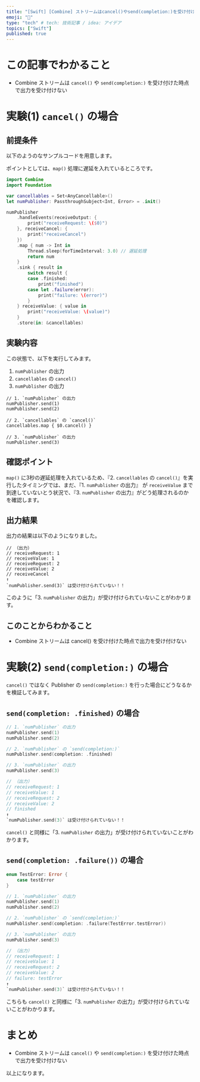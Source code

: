 ```yaml
---
title: "[Swift] [Combine] ストリームはcancel()やsend(completion:)を受け付けた時点で出力を受け付けない"
emoji: "🌾"
type: "tech" # tech: 技術記事 / idea: アイデア
topics: ["Swift"]
published: true
---
```


# この記事でわかること

- Combine ストリームは `cancel()` や `send(completion:)` を受け付けた時点で出力を受け付けない


# 実験(1) `cancel()` の場合

## 前提条件

以下のようのなサンプルコードを用意します。

ポイントとしては、`map()` 処理に遅延を入れているところです。

```swift
import Combine
import Foundation

var cancellables = Set<AnyCancellable>()
let numPublisher: PassthroughSubject<Int, Error> = .init()

numPublisher
    .handleEvents(receiveOutput: {
        print("receiveRequest: \($0)")
    }, receiveCancel: {
        print("receiveCancel")
    })
    .map { num -> Int in
        Thread.sleep(forTimeInterval: 3.0) // 遅延処理
        return num
    }
    .sink { result in
        switch result {
        case .finished:
            print("finished")
        case let .failure(error):
            print("failure: \(error)")
        }
    } receiveValue: { value in
        print("receiveValue: \(value)")
    }
    .store(in: &cancellables)
```

## 実験内容

この状態で、以下を実行してみます。

1. `numPublisher` の出力
2. `cancellables` の `cancel()`
3. `numPublisher` の出力

```swift:実験
// 1. `numPublisher` の出力
numPublisher.send(1)
numPublisher.send(2)

// 2. `cancellables` の `cancel()`
cancellables.map { $0.cancel() }

// 3. `numPublisher` の出力
numPublisher.send(3)
```

## 確認ポイント

`map()` に3秒の遅延処理を入れているため、『2. `cancellables` の `cancel()`』を実行したタイミングでは、まだ、『1. `numPublisher` の出力』 が `receiveValue` まで到達していないとう状況で、『3. `numPublisher` の出力』がどう処理されるのかを確認します。

## 出力結果

出力の結果は以下のようになりました。

```swift:結果
// （出力）
// receiveRequest: 1
// receiveValue: 1
// receiveRequest: 2
// receiveValue: 2
// receiveCancel
↑
`numPublisher.send(3)` は受け付けられていない！！
```

このように「3. `numPublisher` の出力」が受け付けられていないことがわかります。

## このことからわかること

- Combine ストリームは cancel() を受け付けた時点で出力を受け付けない

# 実験(2) `send(completion:)` の場合

`cancel()` ではなく Publisher の `send(completion:)` を行った場合にどうなるかを検証してみます。

## `send(completion: .finished)` の場合

```swift
// 1. `numPublisher` の出力
numPublisher.send(1)
numPublisher.send(2)

// 2. `numPublisher` の `send(completion:)`
numPublisher.send(completion: .finished)

// 3. `numPublisher` の出力
numPublisher.send(3)

// （出力）
// receiveRequest: 1
// receiveValue: 1
// receiveRequest: 2
// receiveValue: 2
// finished
↑
`numPublisher.send(3)` は受け付けられていない！！
```

`cancel()` と同様に「3. `numPublisher` の出力」が受け付けられていないことがわかります。

## `send(completion: .failure())` の場合

```swift
enum TestError: Error {
    case testError
}

// 1. `numPublisher` の出力
numPublisher.send(1)
numPublisher.send(2)

// 2. `numPublisher` の `send(completion:)`
numPublisher.send(completion: .failure(TestError.testError))

// 3. `numPublisher` の出力
numPublisher.send(3)

// （出力）
// receiveRequest: 1
// receiveValue: 1
// receiveRequest: 2
// receiveValue: 2
// failure: testError
↑
`numPublisher.send(3)` は受け付けられていない！！
```

こちらも `cancel()` と同様に「3. `numPublisher` の出力」が受け付けられていないことがわかります。

# まとめ

- Combine ストリームは `cancel()` や `send(completion:)` を受け付けた時点で出力を受け付けない

以上になります。